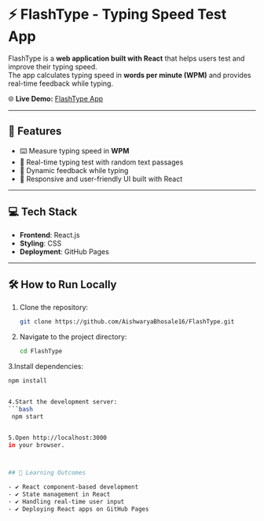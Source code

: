 # ⚡ FlashType - Typing Speed Test App

FlashType is a **web application built with React** that helps users test and improve their typing speed.  
The app calculates typing speed in **words per minute (WPM)** and provides real-time feedback while typing.

🌐 **Live Demo:** [FlashType App](https://aishwaryabhosale16.github.io/FlashType/)

---

## 🚀 Features
- ⌨️ Measure typing speed in **WPM**  
- 📝 Real-time typing test with random text passages  
- 🔄 Dynamic feedback while typing  
- 🎨 Responsive and user-friendly UI built with React  


---

## 💻 Tech Stack
- **Frontend**: React.js  
- **Styling**: CSS  
- **Deployment**: GitHub Pages  

---

## 🛠 How to Run Locally
1. Clone the repository:
   ```bash
   git clone https://github.com/AishwaryaBhosale16/FlashType.git

2. Navigate to the project directory:
     ```bash
   cd FlashType

3.Install dependencies:
  ```bash
  npm install


4.Start the development server:
  ```bash
   npm start


5.Open http://localhost:3000
 in your browser.



## 📘 Learning Outcomes

- ✔ React component-based development  
- ✔ State management in React  
- ✔ Handling real-time user input  
- ✔ Deploying React apps on GitHub Pages  


